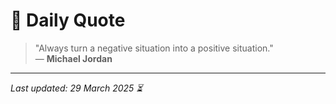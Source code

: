 # 📜 Daily Quote

> "Always turn a negative situation into a positive situation."  
> — **Michael Jordan**

---

_Last updated: 29 March 2025 ⏳_
